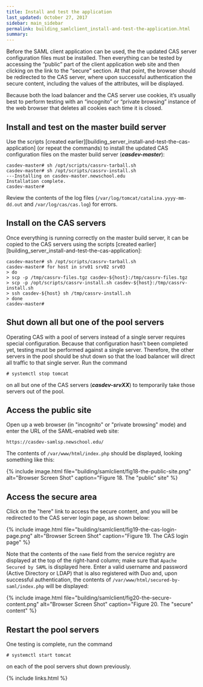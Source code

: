 ```yaml
---
title: Install and test the application
last_updated: October 27, 2017
sidebar: main_sidebar
permalink: building_samlclient_install-and-test-the-application.html
summary:
---
```


Before the SAML client application can be used, the the updated CAS server configuration files must be installed. Then everything can be tested by accessing the “public” part of the client application web site and then clicking on the link to the “secure” section. At that point, the browser should be redirected to the CAS server, where upon successful authentication the secure content, including the values of the attributes, will be displayed.

Because both the load balancer and the CAS server use cookies, it’s usually best to perform testing with an “incognito” or “private browsing” instance of the web browser that deletes all cookies each time it is closed.

## Install and test on the master build server

Use the scripts [created earlier][building_server_install-and-test-the-cas-application] (or repeat the commands) to install the updated CAS configuration files on the master build server (***casdev-master***):

```console
casdev-master# sh /opt/scripts/cassrv-tarball.sh
casdev-master# sh /opt/scripts/cassrv-install.sh
---Installing on casdev-master.newschool.edu
Installation complete.
casdev-master#  
```

Review the contents of the log files (`/var/log/tomcat/catalina.yyyy-mm-dd.out` and `/var/log/cas/cas.log`) for errors.

## Install on the CAS servers

Once everything is running correctly on the master build server, it can be copied to the CAS servers using the scripts [created earlier][building_server_install-and-test-the-cas-application]:

```console
casdev-master# sh /opt/scripts/cassrv-tarball.sh
casdev-master# for host in srv01 srv02 srv03
> do
> scp -p /tmp/cassrv-files.tgz casdev-${host}:/tmp/cassrv-files.tgz
> scp -p /opt/scripts/cassrv-install.sh casdev-${host}:/tmp/cassrv-install.sh
> ssh casdev-${host} sh /tmp/cassrv-install.sh
> done
casdev-master#  
```

## Shut down all but one of the pool servers

Operating CAS with a pool of servers instead of a single server requires special configuration. Because that configuration hasn't been completed yet, testing must be performed against a single server. Therefore, the other servers in the pool should be shut down so that the load balancer will direct all traffic to that single server. Run the command

```console
# systemctl stop tomcat
```

on all but one of the CAS servers (***casdev-srvXX***) to temporarily take those servers out of the pool.

## Access the public site

Open up a web browser (in "incognito" or "private browsing" mode) and enter the URL of the SAML-enabled web site:

```
https://casdev-samlsp.newschool.edu/
```

The contents of `/var/www/html/index.php` should be displayed, looking something like this:

{% include image.html file="building/samlclient/fig18-the-public-site.png" alt="Browser Screen Shot" caption="Figure 18. The \"public\" site" %}

## Access the secure area

Click on the "here" link to access the secure content, and you will be redirected to the CAS server login page, as shown below:

{% include image.html file="building/samlclient/fig19-the-cas-login-page.png" alt="Browser Screen Shot" caption="Figure 19. The CAS login page" %}

Note that the contents of the `name` field from the service registry are displayed at the top of the right-hand column; make sure that `Apache Secured by SAML` is displayed here. Enter a valid username and password (Active Directory or LDAP) that is also registered with Duo and, upon successful authentication, the contents of `/var/www/html/secured-by-saml/index.php` will be displayed:

{% include image.html file="building/samlclient/fig20-the-secure-content.png" alt="Browser Screen Shot" caption="Figure 20. The \"secure\" content" %}

## Restart the pool servers

One testing is complete, run the command

```console
# systemctl start tomcat
```

on each of the pool servers shut down previously.

{% include links.html %}
